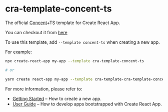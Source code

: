 # cra-template-concent-ts

The official [Concent](https://github.com/concentjs/concent)+TS template for Create React App.

You can checkout it from [here](https://github.com/concentjs/cra-template-concent-ts)

To use this template, add `--template concent-ts` when creating a new app.

For example:

```sh
npx create-react-app my-app --template cra-template-concent-ts

# or

yarn create react-app my-app --template cra-template-cra-template-concent-ts
```

For more information, please refer to:

- [Getting Started](https://create-react-app.dev/docs/getting-started) – How to create a new app.
- [User Guide](https://create-react-app.dev) – How to develop apps bootstrapped with Create React App.

